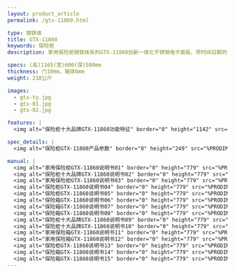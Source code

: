 ```yaml
---
layout: product_article
permalink: /gtx-11860.html

type: 钢铁侠
title: GTX-11860
keywords: 保险柜
description: 家用保险柜钢铁侠系列GTX-11860创新一体化不锈钢电子面板、带时间日期的多工多功能液晶显示屏，结合智能锁控系统与高精密度机械锁于一体。

specs: (高)1165(宽)600(深)500mm
thickness: 门10mm，箱体6mm
weight: 210公斤

images:
  - gtx-ty.jpg
  - gtx-01.jpg
  - gtx-02.jpg

features: |
  <img alt="保险柜十大品牌GTX-11860功能特征" border="0" height="1142" src="%PRODIMGS%/gtx-gn.jpg" width="538" />

spec_details: |
  <img alt="保险柜GTX-11860产品参数" border="0" height="249" src="%PRODIMGS%/gtx-cpcs.jpg" width="538" />

manual: |
  <img alt="家用保险柜GTX-11860说明书01" border="0" height="779" src="%PRODIMGS%/gtx-sm01.jpg" width="528" />  
  <img alt="保险柜十大品牌GTX-11860说明书02" border="0" height="779" src="%PRODIMGS%/gtx-sm02.jpg" width="528" />  
  <img alt="家用保险柜GTX-11860说明书03" border="0" height="779" src="%PRODIMGS%/gtx-sm03.jpg" width="528" />  
  <img alt="保险柜GTX-11860说明书04" border="0" height="779" src="%PRODIMGS%/gtx-sm04.jpg" width="528" />  
  <img alt="保险柜GTX-11860说明书05" border="0" height="779" src="%PRODIMGS%/gtx-sm05.jpg" width="528" />  
  <img alt="保险箱GTX-11860说明书06" border="0" height="779" src="%PRODIMGS%/gtx-sm06.jpg" width="528" />  
  <img alt="保险箱GTX-11860说明书07" border="0" height="779" src="%PRODIMGS%/gtx-sm07.jpg" width="528" />  
  <img alt="保险箱GTX-11860说明书08" border="0" height="779" src="%PRODIMGS%/gtx-sm08.jpg" width="528" />  
  <img alt="保险柜十大品牌GTX-11860说明书09" border="0" height="779" src="%PRODIMGS%/gtx-sm09.jpg" width="528" />  
  <img alt="保险柜十大品牌GTX-11860说明书10" border="0" height="779" src="%PRODIMGS%/gtx-sm10.jpg" width="528" />  
  <img alt="家用保险箱GTX-11860说明书11" border="0" height="779" src="%PRODIMGS%/gtx-sm11.jpg" width="528" />  
  <img alt="家用保险箱GTX-11860说明书12" border="0" height="779" src="%PRODIMGS%/gtx-sm12.jpg" width="528" />  
  <img alt="保险柜GTX-11860说明书13" border="0" height="779" src="%PRODIMGS%/gtx-sm13.jpg" width="528" />  
  <img alt="保险箱GTX-11860说明书14" border="0" height="779" src="%PRODIMGS%/gtx-sm14.jpg" width="528" />  
  <img alt="保险箱GTX-11860说明书15" border="0" height="779" src="%PRODIMGS%/gtx-sm15.jpg" width="528" />
---
```

